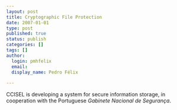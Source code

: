 ```yaml
---
layout: post
title: Cryptographic File Protection
date: 2007-01-01
type: post
published: true
status: publish
categories: []
tags: []
author:
  login: pmhfelix
  email: 
  display_name: Pedro Félix
  
---
```


CCISEL is developing a system for secure information storage, in cooperation with the Portuguese _Gabinete Nacional de Segurança_.
